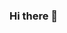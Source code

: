 ### Hi there 👋

<!--
**RodriMag/RodriMag** is a ✨ _special_ ✨ repository because its `README.md` (this file) appears on your GitHub profile.

Here are some ideas to get you started:

- 🔭 - Olá, me chamo Rodrigo Magalhães
-👩🏽‍💻 Futuro Desenvolvedor Front end
-📚 Estudando JS / CSS3 / HTML5 
-☕ Adoro jogar, ver filmes e treinar jiu-jitsu!
-->
